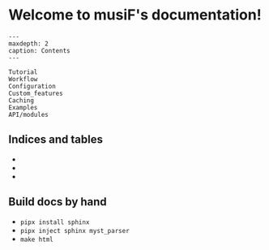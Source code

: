 # Welcome to musiF's documentation!

```{toctree}
---
maxdepth: 2
caption: Contents
---

Tutorial
Workflow
Configuration
Custom_features
Caching
Examples
API/modules

```

## Indices and tables

* [](genindex)
* [](modindex)
* [](search)

## Build docs by hand
* `pipx install sphinx`
* `pipx inject sphinx myst_parser`
* `make html`
